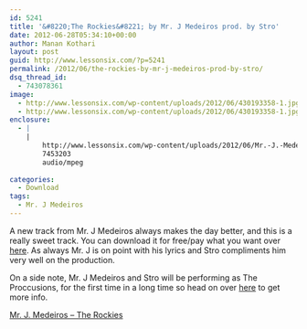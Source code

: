 ```yaml
---
id: 5241
title: '&#8220;The Rockies&#8221; by Mr. J Medeiros prod. by Stro'
date: 2012-06-28T05:34:10+00:00
author: Manan Kothari
layout: post
guid: http://www.lessonsix.com/?p=5241
permalink: /2012/06/the-rockies-by-mr-j-medeiros-prod-by-stro/
dsq_thread_id:
  - 743078361
image:
  - http://www.lessonsix.com/wp-content/uploads/2012/06/430193358-1.jpg
  - http://www.lessonsix.com/wp-content/uploads/2012/06/430193358-1.jpg
enclosure:
  - |
    |
        http://www.lessonsix.com/wp-content/uploads/2012/06/Mr.-J.-Medeiros-The-Rockies.mp3
        7453203
        audio/mpeg
        
categories:
  - Download
tags:
  - Mr. J Medeiros
---
```

A new track from Mr. J Medeiros always makes the day better, and this is a really sweet track. You can download it for free/pay what you want over <a href="http://mrjmedeiros.bandcamp.com/track/the-rockies" target="_blank">here</a>. As always Mr. J is on point with his lyrics and Stro compliments him very well on the production.

On a side note, Mr. J Medeiros and Stro will be performing as The Proccusions, for the first time in a long time so head on over <a href="http://mrjmedeiros.com/#488/tumblr" target="_blank">here</a> to get more info.

[Mr. J. Medeiros &#8211; The Rockies](http://www.lessonsix.com/wp-content/uploads/2012/06/Mr.-J.-Medeiros-The-Rockies.mp3)